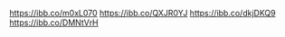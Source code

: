 <!-- @format -->

https://ibb.co/m0xL070
https://ibb.co/QXJR0YJ
https://ibb.co/dkjDKQ9
https://ibb.co/DMNtVrH
